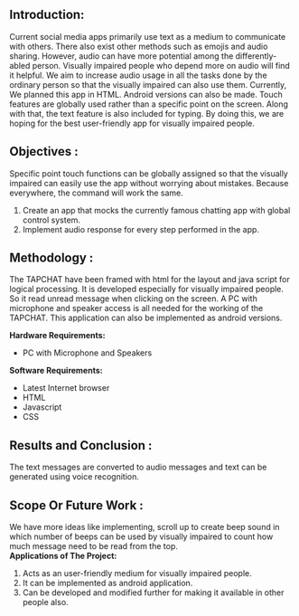<h2>Introduction:</h2>
Current social media apps primarily use text as a medium to communicate with others. There also exist other methods such as emojis and audio sharing. However, audio can have more potential among the differently-abled person. Visually impaired people who depend more on audio will find it helpful. We aim to increase audio usage in all the tasks done by the ordinary person so that the visually impaired can also use them. Currently, We planned this app in HTML. Android versions can also be made. Touch features are globally used rather than a specific point on the screen. Along with that, the text feature is also included for typing. By doing this, we are hoping for the best user-friendly app for visually impaired people.
<h2>Objectives :</h2>
Specific point touch functions can be globally assigned so that the visually impaired can easily use the app without worrying about mistakes. Because everywhere, the command will work the same.
    <ol>
    <li>Create an app that mocks the currently famous chatting app with global control system.</li>
    <li>Implement audio response for every step performed in the app.</li>
    </ol>

<h2>Methodology :</h2>


The TAPCHAT have been framed with html for the layout and java script for logical processing. It is developed especially for visually impaired people. So it read unread message when clicking on the screen. A PC with microphone and speaker access is all needed for the working of the TAPCHAT. This application can also be implemented as android versions.

<b>Hardware Requirements:</b>
<ul><li>PC with Microphone and  Speakers</li></ul>
<b>Software Requirements:</b> 
<ul><li>Latest Internet browser</li>
<li>HTML</li>
<li>Javascript</li>
<li>CSS</li>
 </ul>
<h2>Results and Conclusion :</h2>
   The text messages are converted to audio messages and text can be generated using voice recognition. 

 
<h2>Scope Or Future Work :</h2>
We have more ideas like implementing, scroll up to create beep sound in which number of beeps can be used by visually impaired to count how much message need to be read from the top.
</br><b>Applications of The Project:</b>
    <ol><li>Acts as an user-friendly medium for visually impaired people.</li>
    <li>It can be implemented as android application.</li>
    <li>Can be developed and modified further for making it available in other people also.</li></ol>

